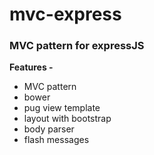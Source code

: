 # mvc-express
### MVC pattern for expressJS
  **Features -**
- MVC pattern
- bower
- pug view template
- layout with bootstrap
- body parser
- flash messages


